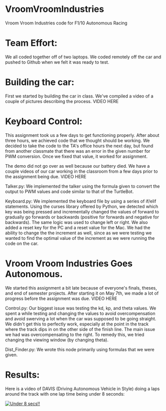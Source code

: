 # VroomVroomIndustries
Vroom Vroom Industries code for F1/10 Autonomous Racing

# Team Effort:
We all coded together off of two laptops. We coded remotely off the car and pushed to Github when we felt it was ready to test. 
	
# Building the car: 
First we started by building the car in class. We've compiled a video of a couple of pictures describing the process. 
VIDEO HERE

# Keyboard Control: 
This assignment took us a few days to get functioning properly. After about three hours, we achieved code that we thought should be working. We decided to take the code to the TA's office hours the next day, but found from another classmate that there was an error in the given number for PWM conversion. Once we fixed that value, it worked for assignment. 

The demo did not go over as well because our battery died. We have a couple videos of our car working in the classroom from a few days prior to the assignment being due. 
VIDEO HERE
	
Talker.py:
We implemented the talker using the formula given to convert the output to PWM values and code similar to that of the TurtleBot. 

Keyboard.py:
We implemented the keyboard file by using a series of if/elif statements. Using the curses library offered by Python, we detected which key was being pressed and incrementally changed the values of forward to gradually go forwards or backwards (positive for forwards and negative for backwards). The same logic was used to change left or right. We also added a reset key for the PC and a reset value for the Mac. We had the ability to change the the increment as well, since as we were testing we wanted to find the optimal value of the increment as we were running the code on the car.
		
# Vroom Vroom Industries Goes Autonomous. 
We started this assignment a bit late because of everyone's finals, theses, and end of semester projects. After starting it on May 7th, we made a lot of progress before the assignment was due. 
VIDEO HERE

Control.py: 
Our biggest issue was testing the kd, kp, and theta values. We spent a while testing and changing the values to avoid overcompensation and avoid swerving a lot when the car was supposed to be going straight. We didn't get this to perfectly work, especially at the point in the track where the track dips in on the other side of the finish line. The main issue we had was overcompensating to the right. To remedy this, we tried changing the viewing window (by changing theta).  
		
Dist_Finder.py:
We wrote this node primarily using formulas that we were given. 

# Results:
Here is a video of DAVIS (Driving Autonomous Vehicle in Style) doing a laps around the track with one lap time being under 8 seconds:

<a href="https://imgur.com/0NghbBr"><img src="http://i.imgur.com/0NghbBr.gifv" title="Under 8 secs!!"/></a>

